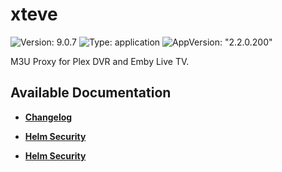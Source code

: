# xteve

![Version: 9.0.7](https://img.shields.io/badge/Version-9.0.7-informational?style=flat-square) ![Type: application](https://img.shields.io/badge/Type-application-informational?style=flat-square) ![AppVersion: "2.2.0.200"](https://img.shields.io/badge/AppVersion-"2.2.0.200"-informational?style=flat-square)

M3U Proxy for Plex DVR and Emby Live TV.

## Available Documentation

- [**Changelog**](CHANGELOG)

- [**Helm Security**](container-security)

- [**Helm Security**](helm-security)

